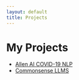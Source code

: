 ```yaml
---
layout: default
title: Projects
---
```


# My Projects

- [Allen AI COVID-19 NLP](/main/_projects/allen-ai-nlp/) <!-- Link to the project page -->
- [Commonsense LLMS](/main/_projects/commonsense-llms/) <!-- Link to the project page -->

